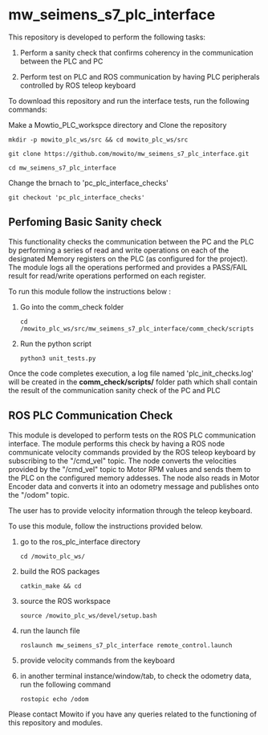 # mw_seimens_s7_plc_interface
This repository is developed to perform the following tasks:

1. Perform a sanity check that confirms coherency in the communication between the PLC and PC

2. Perform test on PLC and ROS communication by having PLC peripherals controlled by ROS teleop keyboard

To download this repository and run the interface tests, run the following commands:

Make a Mowtio_PLC_workspce directory and Clone the repository

`mkdir -p mowito_plc_ws/src && cd mowito_plc_ws/src`

`git clone https://github.com/mowito/mw_seimens_s7_plc_interface.git `

`cd mw_seimens_s7_plc_interface`

Change the brnach to 'pc_plc_interface_checks'

`git checkout 'pc_plc_interface_checks'`

Perfoming Basic Sanity check
----------------------------
This functionality checks the communication between the PC and the PLC by performing a series of read and write operations on each of the designated Memory registers on the PLC  (as configured for the project).
The module logs all the operations performed and provides a PASS/FAIL result for read/write operations performed on each register.

To run this module follow the instructions below :

1.  Go into the comm_check folder

    `cd /mowito_plc_ws/src/mw_seimens_s7_plc_interface/comm_check/scripts`

2. Run the python script

    `python3 unit_tests.py`

Once the code completes execution, a log file named 'plc_init_checks.log' will be created in the **comm_check/scripts/** folder path which shall contain the result of the communication sanity check of the PC and PLC

ROS PLC Communication Check
---------------------------
This module is developed to perform tests on the ROS PLC communication interface. The module performs this check by having a ROS node communicate velocity commands provided by the ROS teleop keyboard by subscribing to the "/cmd_vel" topic. The node converts the velocities provided by the "/cmd_vel" topic to Motor RPM values and sends them to the PLC on the configured memory addesses.
The node also reads in Motor Encoder data and converts it into an odometry message and publishes onto the "/odom" topic.

The user has to provide velocity information through the teleop keyboard.

To use this module, follow the instructions provided below.

1. go to the ros_plc_interface directory

    `cd /mowito_plc_ws/`

2. build the ROS packages

    `catkin_make && cd`

3. source the ROS workspace

    `source /mowito_plc_ws/devel/setup.bash`

4. run the launch file

    `roslaunch mw_seimens_s7_plc_interface remote_control.launch`

5. provide velocity commands from the keyboard

6. in another terminal instance/window/tab, to check the odometry data, run the following command

    `rostopic echo /odom`

Please contact Mowito if you have any queries related to the functioning of this repository and modules.

